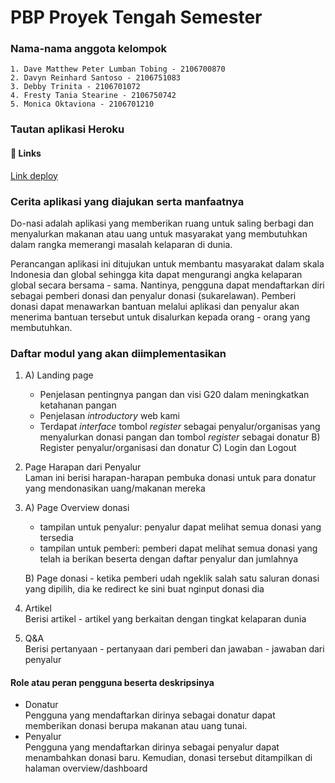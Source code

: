 # PBP Proyek Tengah Semester

### Nama-nama anggota kelompok 
```
1. Dave Matthew Peter Lumban Tobing - 2106700870
2. Davyn Reinhard Santoso - 2106751083
3. Debby Trinita - 2106701072
4. Fresty Tania Stearine - 2106750742
5. Monica Oktaviona - 2106701210
```

### Tautan aplikasi Heroku
#### 🔗 Links
[Link deploy](https://do-nasi.herokuapp.com/)

### Cerita aplikasi yang diajukan serta manfaatnya
Do-nasi adalah aplikasi yang memberikan ruang untuk saling berbagi dan menyalurkan makanan atau uang untuk masyarakat yang membutuhkan dalam rangka memerangi masalah kelaparan di dunia.

Perancangan aplikasi ini ditujukan untuk membantu masyarakat dalam skala Indonesia dan global sehingga kita dapat mengurangi angka kelaparan global secara bersama - sama. Nantinya, pengguna dapat mendaftarkan diri sebagai pemberi donasi dan penyalur donasi (sukarelawan). Pemberi donasi dapat menawarkan bantuan melalui aplikasi dan penyalur akan menerima bantuan tersebut untuk disalurkan kepada orang - orang yang membutuhkan.

### Daftar modul yang akan diimplementasikan
1. A) Landing page
      - Penjelasan pentingnya pangan dan visi G20 dalam meningkatkan ketahanan pangan
      - Penjelasan *introductory* web kami
      - Terdapat *interface* tombol *register* sebagai penyalur/organisas yang menyalurkan donasi pangan dan tombol *register* sebagai donatur
   B) Register penyalur/organisasi dan donatur
   C) Login dan Logout

2. Page Harapan dari Penyalur<br>
   Laman ini berisi harapan-harapan pembuka donasi untuk para donatur yang mendonasikan uang/makanan mereka 

3. A) Page Overview donasi
      - tampilan untuk penyalur: penyalur dapat melihat semua donasi yang tersedia
      - tampilan untuk pemberi: pemberi dapat melihat semua donasi yang telah ia berikan beserta dengan daftar penyalur dan jumlahnya
      
   B) Page donasi
       - ketika pemberi udah ngeklik salah satu saluran donasi yang dipilih, dia ke redirect ke sini buat nginput donasi dia

5. Artikel <br>
   Berisi artikel - artikel yang berkaitan dengan tingkat kelaparan dunia

6. Q&A <br>
   Berisi pertanyaan - pertanyaan dari pemberi dan jawaban - jawaban dari penyalur

#### Role atau peran pengguna beserta deskripsinya 
 - Donatur <br>
   Pengguna yang mendaftarkan dirinya sebagai donatur dapat memberikan donasi berupa makanan atau uang tunai. 
 - Penyalur <br>
   Pengguna yang mendaftarkan dirinya sebagai penyalur dapat menambahkan donasi baru. Kemudian, donasi tersebut ditampilkan di halaman overview/dashboard
